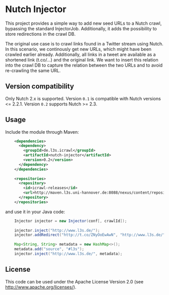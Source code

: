 Nutch Injector
==============

This project provides a simple way to add new seed URLs to a Nutch crawl, 
bypassing the standard InjectorJob. Additionally, it adds the possibility to
store redirections in the crawl DB.

The original use case is to crawl links found in a Twitter stream using Nutch.
In this scenario, we continously get new URLs, which might have been crawled
earlier already. Additionally, all links in a tweet are available as a 
shortened link (t.co/...) and the original link. We want to insert this 
relation into the crawl DB to capture the relation between the two URLs and
to avoid re-crawling the same URL.

Version compatibility
---------------------

Only Nutch 2.x is supported. Version `0.1` is compatible with Nutch versions <= 2.2.1. Version `0.2` supports Nutch >= 2.3.

Usage
-----

Include the module through Maven:

```xml
	<dependencies>
	  <dependency>
	    <groupId>de.l3s.icrawl</groupId>
	    <artifactId>nutch-injector</artifactId>
	    <version>0.2</version>
	  </dependency>
	</dependencies>
	
	<repositories>
	  <repository>
	    <id>icrawl-releases</id>
	    <url>http://maven.l3s.uni-hannover.de:8088/nexus/content/repositories/icrawl_release/</url>
	  </repository>
	</repositories>
```

and use it in your Java code:

```java
	Injector injector = new Injector(conf[, crawlId]);
	
	injector.inject("http://www.l3s.de/");
	injector.addRedirect("http://t.co/ZNyOoEwAwN", "http://www.l3s.de/");
	
	Map<String, String> metadata = new HashMap<>();
	metadata.add("source", "#l3s");
	injector.inject("http://www.l3s.de/", metadata);
```

License
-------

This code can be used under the Apache License Version 2.0 (see 
http://www.apache.org/licenses/).
